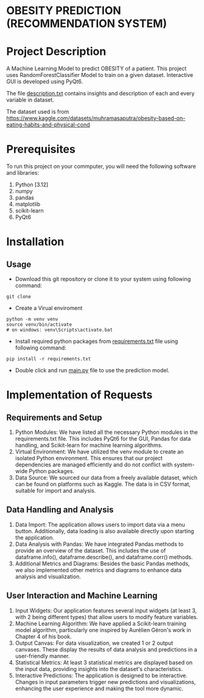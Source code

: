 # OBESITY PREDICTION (RECOMMENDATION SYSTEM)

# Project Description

A Machine Learning Model to predict OBESITY of a patient. This project uses RandomForestClassifier Model to train on a given dataset. Interactive GUI is developed using PyQt6.

The file [description.txt](description.txt) contains insights and description of each and every variable in dataset.

The dataset used is from https://www.kaggle.com/datasets/muhramasaputra/obesity-based-on-eating-habits-and-physical-cond
# Prerequisites
To run this project on your commputer, you will need the following software and libraries:
1. Python [3.12]
2. numpy
3. pandas
4. matplotlib
5. scikit-learn
6. PyQt6

# Installation
## Usage

- Download this git repository or clone it to your system using following command:
```
git clone
```
- Create a Virual enviroment
```
python -m venv venv
source venv/bin/activate 
# on windows: venv\Scripts\activate.bat
```
- Install required python packages from [requirements.txt](requirements.txt) file using following command:
```
pip install -r requirements.txt
```
- Double click and run [main.py](main.py) file to use the prediction model.

# Implementation of Requests
## Requirements and Setup
1. Python Modules: We have listed all the necessary Python modules in the requirements.txt file. This includes PyQt6 for the GUI, Pandas for data handling, and Scikit-learn for machine learning algorithms.
2. Virtual Environment: We have utilized the venv module to create an isolated Python environment. This ensures that our project dependencies are managed efficiently and do not conflict with system-wide Python packages.
3. Data Source: We sourced our data from a freely available dataset, which can be found on platforms such as Kaggle. The data is in CSV format, suitable for import and analysis.

## Data Handling and Analysis
1. Data Import: The application allows users to import data via a menu button. Additionally, data loading is also available directly upon starting the application.
2. Data Analysis with Pandas: We have integrated Pandas methods to provide an overview of the dataset. This includes the use of dataframe.info(), dataframe.describe(), and dataframe.corr() methods.
3. Additional Metrics and Diagrams: Besides the basic Pandas methods, we also implemented other metrics and diagrams to enhance data analysis and visualization.

## User Interaction and Machine Learning
1. Input Widgets: Our application features several input widgets (at least 3, with 2 being different types) that allow users to modify feature variables.
2. Machine Learning Algorithm: We have applied a Scikit-learn training model algorithm, particularly one inspired by Aurélien Géron's work in Chapter 4 of his book.
3. Output Canvas: For data visualization, we created 1 or 2 output canvases. These display the results of data analysis and predictions in a user-friendly manner.
4. Statistical Metrics: At least 3 statistical metrics are displayed based on the input data, providing insights into the dataset's characteristics.
5. Interactive Predictions: The application is designed to be interactive. Changes in input parameters trigger new predictions and visualizations, enhancing the user experience and making the tool more dynamic.